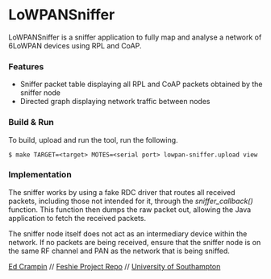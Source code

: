 # LoWPANSniffer

LoWPANSniffer is a sniffer application to fully map and analyse a network of 6LoWPAN devices using RPL and CoAP.

### Features

* Sniffer packet table displaying all RPL and CoAP packets obtained by the sniffer node
* Directed graph displaying network traffic between nodes

### Build & Run
To build, upload and run the tool, run the following.
```
$ make TARGET=<target> MOTES=<serial port> lowpan-sniffer.upload view
```

### Implementation
The sniffer works by using a fake RDC driver that routes all received packets, including those not intended for it, through the *sniffer_callback()* function. This function then dumps the raw packet out, allowing the Java application to fetch the received packets.

The sniffer node itself does not act as an intermediary device within the network. If no packets are being received, ensure that the sniffer node is on the same RF channel and PAN as the network that is being sniffed.

[Ed Crampin](http://edcrampin.co.uk) // [Feshie Project Repo](http://github.com/feshie) // [University of Southampton](http://soton.ac.uk)
